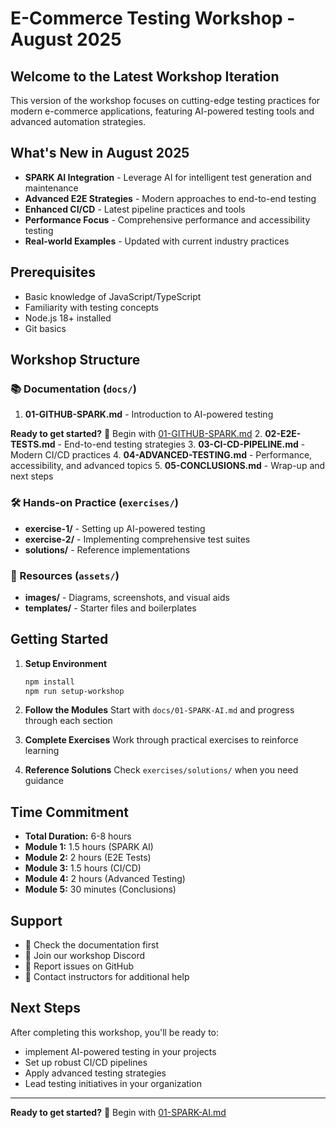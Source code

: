 # E-Commerce Testing Workshop - August 2025

## Welcome to the Latest Workshop Iteration

This version of the workshop focuses on cutting-edge testing practices for modern e-commerce applications, featuring AI-powered testing tools and advanced automation strategies.

## What's New in August 2025

- **SPARK AI Integration** - Leverage AI for intelligent test generation and maintenance
- **Advanced E2E Strategies** - Modern approaches to end-to-end testing
- **Enhanced CI/CD** - Latest pipeline practices and tools
- **Performance Focus** - Comprehensive performance and accessibility testing
- **Real-world Examples** - Updated with current industry practices

## Prerequisites

- Basic knowledge of JavaScript/TypeScript
- Familiarity with testing concepts
- Node.js 18+ installed
- Git basics

## Workshop Structure

### 📚 Documentation (`docs/`)

1. **01-GITHUB-SPARK.md** - Introduction to AI-powered testing

**Ready to get started?** 🚀 Begin with [01-GITHUB-SPARK.md](./docs/01-GITHUB-SPARK.md)
2. **02-E2E-TESTS.md** - End-to-end testing strategies
3. **03-CI-CD-PIPELINE.md** - Modern CI/CD practices
4. **04-ADVANCED-TESTING.md** - Performance, accessibility, and advanced topics
5. **05-CONCLUSIONS.md** - Wrap-up and next steps

### 🛠️ Hands-on Practice (`exercises/`)

- **exercise-1/** - Setting up AI-powered testing
- **exercise-2/** - Implementing comprehensive test suites
- **solutions/** - Reference implementations

### 📁 Resources (`assets/`)

- **images/** - Diagrams, screenshots, and visual aids
- **templates/** - Starter files and boilerplates

## Getting Started

1. **Setup Environment**

   ```bash
   npm install
   npm run setup-workshop
   ```

2. **Follow the Modules**
   Start with `docs/01-SPARK-AI.md` and progress through each section

3. **Complete Exercises**
   Work through practical exercises to reinforce learning

4. **Reference Solutions**
   Check `exercises/solutions/` when you need guidance

## Time Commitment

- **Total Duration:** 6-8 hours
- **Module 1:** 1.5 hours (SPARK AI)
- **Module 2:** 2 hours (E2E Tests)
- **Module 3:** 1.5 hours (CI/CD)
- **Module 4:** 2 hours (Advanced Testing)
- **Module 5:** 30 minutes (Conclusions)

## Support

- 📖 Check the documentation first
- 💬 Join our workshop Discord
- 🐛 Report issues on GitHub
- 📧 Contact instructors for additional help

## Next Steps

After completing this workshop, you'll be ready to:

- implement AI-powered testing in your projects
- Set up robust CI/CD pipelines
- Apply advanced testing strategies
- Lead testing initiatives in your organization

---

**Ready to get started?** 🚀 Begin with [01-SPARK-AI.md](./docs/01-SPARK-AI.md)
